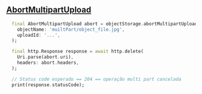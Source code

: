 ## [AbortMultipartUpload](https://docs.oracle.com/en-us/iaas/api/#/pt/objectstorage/20160918/MultipartUpload/AbortMultipartUpload)

```dart
  final AbortMultipartUpload abort = objectStorage.abortMultipartUpload(
    objectName: 'muiltPart/object_file.jpg',
    uploadId: '...',
  );

  final http.Response response = await http.delete(
    Uri.parse(abort.uri),
    headers: abort.headers,
  );

  // Status code esperado == 204 == operação multi part cancelada
  print(response.statusCode);
```